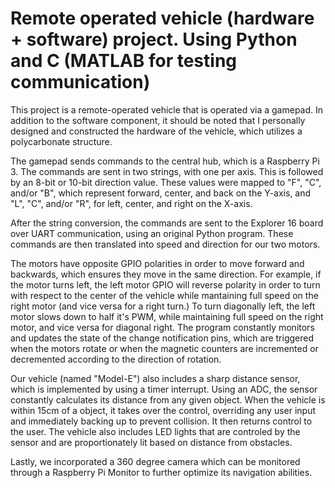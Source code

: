 # Remote operated vehicle (hardware + software) project. Using Python and C (MATLAB for testing communication)
This project is a remote-operated vehicle that is operated via a gamepad. In addition to the software component, it should be noted that I personally designed and constructed the hardware of the vehicle, which utilizes a polycarbonate structure. 

The gamepad sends commands to the central hub, which is a Raspberry Pi 3. The commands are sent in two strings, with one per axis. This is followed by an 8-bit or 10-bit direction value. These values were mapped to "F", "C", and/or "B", which represent forward, center, and back on the Y-axis, and
"L", "C", and/or "R", for left, center, and right on the X-axis.

After the string conversion, the commands are sent to the Explorer 16 board over UART communication, using an original Python program.
These commands are then translated into speed and direction for our two motors.

The motors have opposite GPIO polarities in order to move forward and backwards, which ensures they move in the same direction. For example, if the motor turns left, the left motor GPIO will reverse polarity in order to turn with respect to the center of the vehicle while mantaining full speed on the right motor (and vice versa for a right turn.) To turn diagonally left, the left motor slows down to half it's PWM, while maintaining full speed on the right motor, and vice versa for diagonal right. The program constantly monitors and updates the state of the change notification pins, which are triggered when the motors rotate or when the magnetic counters are incremented or decremented according to the direction of rotation.

Our vehicle (named "Model-E") also includes a sharp distance sensor, which is implemented by using a timer interrupt. Using an ADC, the sensor constantly calculates its distance from any given object. When the vehicle is within 15cm of a object, it takes over the control, overriding any user input and immediately backing up to prevent collision. It then returns control to the user. The vehicle also includes LED lights that are controled by the sensor and are proportionately lit based on distance from obstacles. 

Lastly, we incorporated a 360 degree camera which can be monitored through a Raspberry Pi Monitor to further optimize its navigation abilities.

